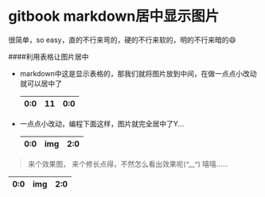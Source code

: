 # gitbook markdown居中显示图片

很简单，so easy，直的不行来弯的，硬的不行来软的，明的不行来暗的😄


####利用表格让图片居中

- markdown中这是显示表格的，那我们就将图片放到中间，在做一点点小改动就可以居中了

    | 0:0 | 11 | 0:0 |
    | --  | -- | -- |
    
- 一点点小改动，编程下面这样，图片就完全居中了Y...


    | 0:0 | img  | 2:0 |
    | --  | :--: | --  |
    
    
> 来个效果图， 来个修长点得，不然怎么看出效果呢(*^__^*) 嘻嘻……


| 0:0 | img  | 2:0 |
| --  | :--: | --  |